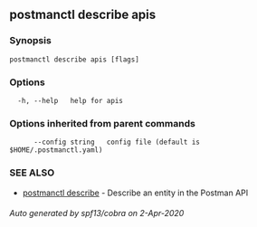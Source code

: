 ## postmanctl describe apis



### Synopsis



```
postmanctl describe apis [flags]
```

### Options

```
  -h, --help   help for apis
```

### Options inherited from parent commands

```
      --config string   config file (default is $HOME/.postmanctl.yaml)
```

### SEE ALSO

* [postmanctl describe](postmanctl_describe.md)	 - Describe an entity in the Postman API

###### Auto generated by spf13/cobra on 2-Apr-2020
